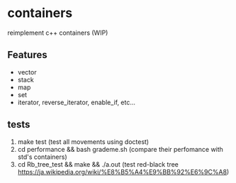# containers
reimplement c++ containers (WIP)

## Features
* vector
* stack
* map
* set
* iterator, reverse_iterator, enable_if, etc...

## tests
1. make test (test all movements using doctest)
2. cd performance && bash grademe.sh (compare their perfomance with std's containers)
3. cd Rb_tree_test && make && ./a.out (test red-black tree https://ja.wikipedia.org/wiki/%E8%B5%A4%E9%BB%92%E6%9C%A8)
